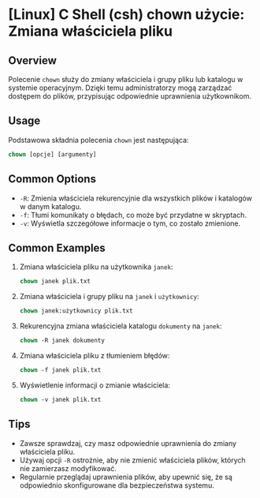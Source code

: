 # [Linux] C Shell (csh) chown użycie: Zmiana właściciela pliku

## Overview
Polecenie `chown` służy do zmiany właściciela i grupy pliku lub katalogu w systemie operacyjnym. Dzięki temu administratorzy mogą zarządzać dostępem do plików, przypisując odpowiednie uprawnienia użytkownikom.

## Usage
Podstawowa składnia polecenia `chown` jest następująca:

```csh
chown [opcje] [argumenty]
```

## Common Options
- `-R`: Zmienia właściciela rekurencyjnie dla wszystkich plików i katalogów w danym katalogu.
- `-f`: Tłumi komunikaty o błędach, co może być przydatne w skryptach.
- `-v`: Wyświetla szczegółowe informacje o tym, co zostało zmienione.

## Common Examples
1. Zmiana właściciela pliku na użytkownika `janek`:
   ```csh
   chown janek plik.txt
   ```

2. Zmiana właściciela i grupy pliku na `janek` i `użytkownicy`:
   ```csh
   chown janek:użytkownicy plik.txt
   ```

3. Rekurencyjna zmiana właściciela katalogu `dokumenty` na `janek`:
   ```csh
   chown -R janek dokumenty
   ```

4. Zmiana właściciela pliku z tłumieniem błędów:
   ```csh
   chown -f janek plik.txt
   ```

5. Wyświetlenie informacji o zmianie właściciela:
   ```csh
   chown -v janek plik.txt
   ```

## Tips
- Zawsze sprawdzaj, czy masz odpowiednie uprawnienia do zmiany właściciela pliku.
- Używaj opcji `-R` ostrożnie, aby nie zmienić właściciela plików, których nie zamierzasz modyfikować.
- Regularnie przeglądaj uprawnienia plików, aby upewnić się, że są odpowiednio skonfigurowane dla bezpieczeństwa systemu.